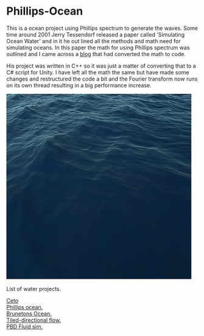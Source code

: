 # Phillips-Ocean

This is a ocean project  using Phillips spectrum to generate the waves. Some time around 2001 Jerry Tessendorf released a paper called 'Simulating Ocean Water' and in it he out lined all the methods and math need for simulating oceans. In this paper the math for using Phillips spectrum was outlined and I came across a [blog](http://www.keithlantz.net/2011/11/ocean-simulation-part-two-using-the-fast-fourier-transform/) that had converted the math to code.

His project was written in C++ so it was just a matter of converting that to a C# script for Unity. I have left all the math the same but have made some changes and restructured the code a bit and the Fourier transform now runs on its own thread resulting in a big performance increase.


![Phillips Ocean](./Media/Ocean.png)

List of water projects.

[Ceto](https://github.com/Scrawk/Ceto)\
[Phillips ocean.](https://github.com/Scrawk/Phillips-Ocean)\
[Brunetons Ocean.](https://github.com/Scrawk/Brunetons-Ocean)\
[Tiled-directional flow.](https://github.com/Scrawk/Tiled-Directional-Flow)\
[PBD Fluid sim.](https://github.com/Scrawk/PBD-Fluid-in-Unity)
